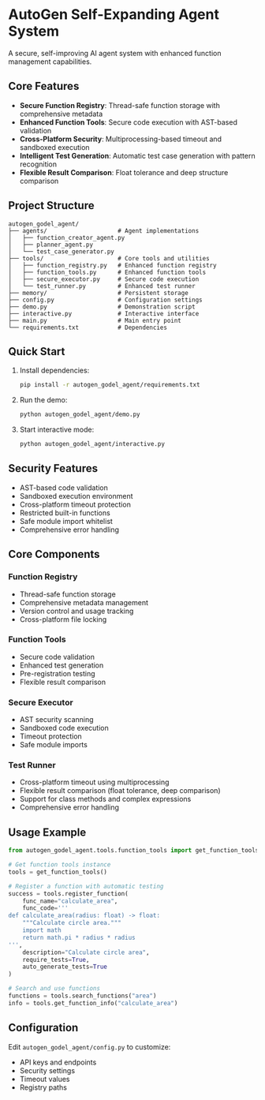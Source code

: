 # AutoGen Self-Expanding Agent System

A secure, self-improving AI agent system with enhanced function management capabilities.

## Core Features

- **Secure Function Registry**: Thread-safe function storage with comprehensive metadata
- **Enhanced Function Tools**: Secure code execution with AST-based validation
- **Cross-Platform Security**: Multiprocessing-based timeout and sandboxed execution
- **Intelligent Test Generation**: Automatic test case generation with pattern recognition
- **Flexible Result Comparison**: Float tolerance and deep structure comparison

## Project Structure

```
autogen_godel_agent/
├── agents/                    # Agent implementations
│   ├── function_creator_agent.py
│   ├── planner_agent.py
│   └── test_case_generator.py
├── tools/                     # Core tools and utilities
│   ├── function_registry.py   # Enhanced function registry
│   ├── function_tools.py      # Enhanced function tools
│   ├── secure_executor.py     # Secure code execution
│   └── test_runner.py         # Enhanced test runner
├── memory/                    # Persistent storage
├── config.py                  # Configuration settings
├── demo.py                    # Demonstration script
├── interactive.py             # Interactive interface
├── main.py                    # Main entry point
└── requirements.txt           # Dependencies
```

## Quick Start

1. Install dependencies:
   ```bash
   pip install -r autogen_godel_agent/requirements.txt
   ```

2. Run the demo:
   ```bash
   python autogen_godel_agent/demo.py
   ```

3. Start interactive mode:
   ```bash
   python autogen_godel_agent/interactive.py
   ```

## Security Features

- AST-based code validation
- Sandboxed execution environment
- Cross-platform timeout protection
- Restricted built-in functions
- Safe module import whitelist
- Comprehensive error handling

## Core Components

### Function Registry
- Thread-safe function storage
- Comprehensive metadata management
- Version control and usage tracking
- Cross-platform file locking

### Function Tools
- Secure code validation
- Enhanced test generation
- Pre-registration testing
- Flexible result comparison

### Secure Executor
- AST security scanning
- Sandboxed code execution
- Timeout protection
- Safe module imports

### Test Runner
- Cross-platform timeout using multiprocessing
- Flexible result comparison (float tolerance, deep comparison)
- Support for class methods and complex expressions
- Comprehensive error handling

## Usage Example

```python
from autogen_godel_agent.tools.function_tools import get_function_tools

# Get function tools instance
tools = get_function_tools()

# Register a function with automatic testing
success = tools.register_function(
    func_name="calculate_area",
    func_code='''
def calculate_area(radius: float) -> float:
    """Calculate circle area."""
    import math
    return math.pi * radius * radius
''',
    description="Calculate circle area",
    require_tests=True,
    auto_generate_tests=True
)

# Search and use functions
functions = tools.search_functions("area")
info = tools.get_function_info("calculate_area")
```

## Configuration

Edit `autogen_godel_agent/config.py` to customize:
- API keys and endpoints
- Security settings
- Timeout values
- Registry paths
